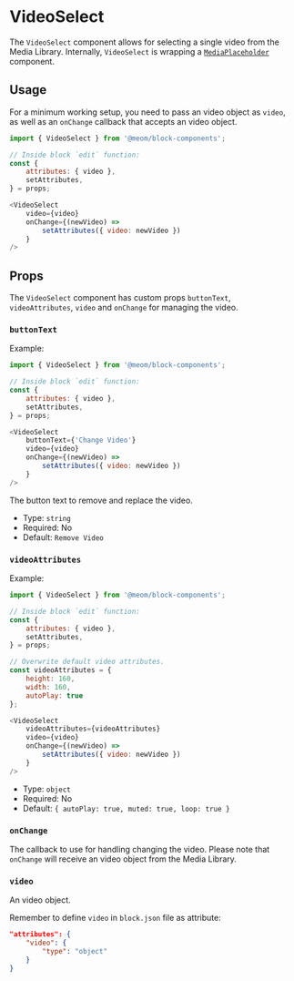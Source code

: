 # VideoSelect

The `VideoSelect` component allows for selecting a single video from the Media Library.
Internally, `VideoSelect` is wrapping a [`MediaPlaceholder`](https://github.com/WordPress/gutenberg/blob/trunk/packages/block-editor/src/components/media-placeholder/index.js) component.

## Usage

For a minimum working setup, you need to pass an video object as `video`, as well as an `onChange` callback that accepts an video object.

```js
import { VideoSelect } from '@meom/block-components';

// Inside block `edit` function:
const {
    attributes: { video },
    setAttributes,
} = props;

<VideoSelect
    video={video}
    onChange={(newVideo) =>
        setAttributes({ video: newVideo })
    }
/>
```

## Props

The `VideoSelect` component has custom props `buttonText`, `videoAttributes`, `video` and `onChange`  for managing the video.

### `buttonText`

Example:

```js
import { VideoSelect } from '@meom/block-components';

// Inside block `edit` function:
const {
    attributes: { video },
    setAttributes,
} = props;

<VideoSelect
    buttonText={'Change Video'}
    video={video}
    onChange={(newVideo) =>
        setAttributes({ video: newVideo })
    }
/>
```

The button text to remove and replace the video.

- Type: `string`
- Required: No
- Default: `Remove Video`

### `videoAttributes`

Example:

```js
import { VideoSelect } from '@meom/block-components';

// Inside block `edit` function:
const {
    attributes: { video },
    setAttributes,
} = props;

// Overwrite default video attributes.
const videoAttributes = {
    height: 160,
    width: 160,
    autoPlay: true
};

<VideoSelect
    videoAttributes={videoAttributes}
    video={video}
    onChange={(newVideo) =>
        setAttributes({ video: newVideo })
    }
/>
```

- Type: `object`
- Required: No
- Default: `{ autoPlay: true, muted: true, loop: true }`


### `onChange`

The callback to use for handling changing the video.
Please note that `onChange` will receive an video object from the Media Library.

### `video`

An video object.

Remember to define `video` in `block.json` file as attribute:

```json
"attributes": {
    "video": {
        "type": "object"
    }
}
```
